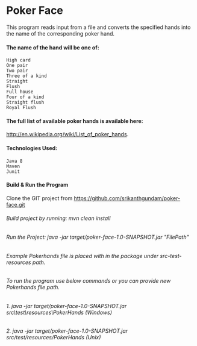 # Poker Face
This program reads input from a file and converts the specified hands into the name of the corresponding poker hand.

#### The name of the hand will be one of:
    High card
    One pair
    Two pair
    Three of a kind
    Straight
    Flush
    Full house
    Four of a kind
    Straight flush
    Royal Flush

#### The full list of available poker hands is available here:
 http://en.wikipedia.org/wiki/List_of_poker_hands.

#### Technologies Used:
    Java 8
    Maven
    Junit

#### Build & Run the Program
  Clone the GIT project from https://github.com/srikanthgundam/poker-face.git

######  Build project by running: mvn clean install
######  Run the Project: java -jar target/poker-face-1.0-SNAPSHOT.jar "FilePath"
 
######  Example Pokerhands file is placed with in the package under src-test-resources path.
######  To run the program use below commands or you can provide new Pokerhands file path.
######  1. java -jar target/poker-face-1.0-SNAPSHOT.jar src\test\resources\PokerHands (Windows)
######  2. java -jar target/poker-face-1.0-SNAPSHOT.jar src/test/resources/PokerHands (Unix)
